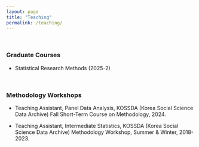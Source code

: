 ```yaml
---
layout: page
title: "Teaching"
permalink: /teaching/
---
```


<br>

### Graduate Courses

- Statistical Research Methods (2025-2)

<br>

### Methodology Workshops

- Teaching Assistant, Panel Data Analysis, KOSSDA (Korea Social Science Data Archive)  Fall Short-Term Course on Methodology, 2024.  

- Teaching Assistant, Intermediate Statistics, KOSSDA (Korea Social Science Data Archive) Methodology Workshop, Summer & Winter, 2018-2023.
